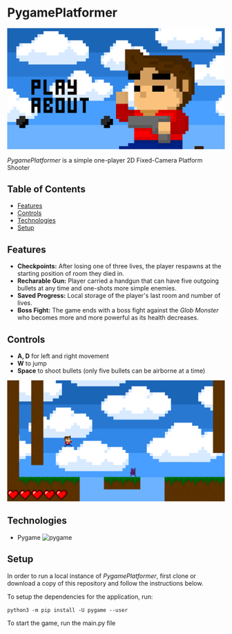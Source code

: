 # PygamePlatformer

![Menu Screenshot](./Images/Backgrounds/MainMenu/MainMenu1.png)

_PygamePlatformer_ is a simple one-player 2D Fixed-Camera Platform Shooter

## Table of Contents

- [Features](https://github.com/hammadfarooqi/PygamePlatformer/#features)
- [Controls](https://github.com/hammadfarooqi/PygamePlatformer/#controls)
- [Technologies](https://github.com/hammadfarooqi/PygamePlatformer/#technologies)
- [Setup](https://github.com/hammadfarooqi/PygamePlatformer/#setup)

## Features

- **Checkpoints:** After losing one of three lives, the player respawns at the starting position of room they died in.
- **Recharable Gun:** Player carried a handgun that can have five outgoing bullets at any time and one-shots more simple enemies.
- **Saved Progress:** Local storage of the player's last room and number of lives.
- **Boss Fight:** The game ends with a boss fight against the _Glob Monster_ who becomes more and more powerful as its health decreases. 

## Controls
- **A, D** for left and right movement
- **W** to jump
- **Space** to shoot bullets (only five bullets can be airborne at a time)

![Gameplay Screenshot](./Images/Backgrounds/Screenshot.png)

## Technologies

- Pygame <img src="https://preview.redd.it/jt6nwiof0lu81.png?width=234&format=png&auto=webp&s=14658e7037869873cb32eecf5fb64463d826ea61" alt="pygame" width="30px">

## Setup

In order to run a local instance of _PygamePlatformer_, first clone or download a copy of this repository and follow the instructions below.

To setup the dependencies for the application, run:
```
python3 -m pip install -U pygame --user
```

To start the game, run the main.py file
